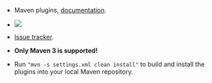 * Maven plugins, [documentation](http://evgeny-goldin.com/wiki/Maven-plugins).

* <a href="http://evgeny-goldin.org/teamcity/viewType.html?buildTypeId=bt4&tab=buildTypeStatusDiv&guest=1"><img src="http://evgeny-goldin.org/teamcity/app/rest/builds/buildType:(id:bt4)/statusIcon"/></a>

* [Issue tracker](http://evgeny-goldin.org/youtrack/issues/pl).

* **Only Maven 3 is supported!**

* Run `"mvn -s settings.xml clean install"` to build and install the plugins into your local Maven repository.
